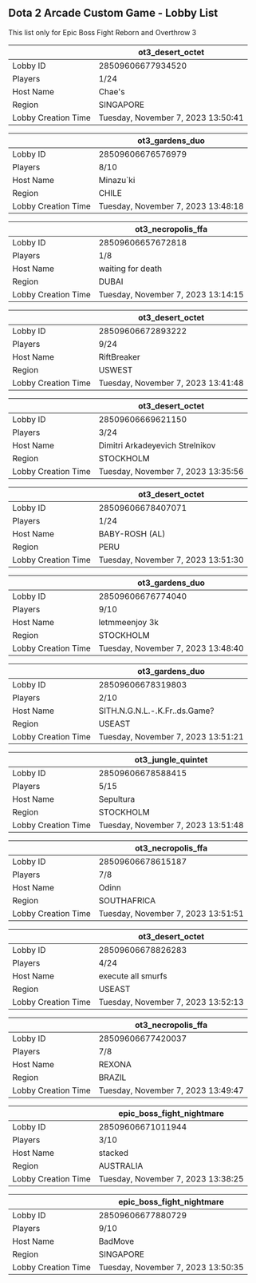 ## Dota 2 Arcade Custom Game - Lobby List

This list only for Epic Boss Fight Reborn and Overthrow 3

|  | ot3_desert_octet |
| ------ | ------ |
| Lobby ID | 28509606677934520 |
| Players | 1/24 |
| Host Name | Chae's |
| Region | SINGAPORE |
| Lobby Creation Time | Tuesday, November 7, 2023 13:50:41 |


|  | ot3_gardens_duo |
| ------ | ------ |
| Lobby ID | 28509606676576979 |
| Players | 8/10 |
| Host Name | Minazu`ki |
| Region | CHILE |
| Lobby Creation Time | Tuesday, November 7, 2023 13:48:18 |


|  | ot3_necropolis_ffa |
| ------ | ------ |
| Lobby ID | 28509606657672818 |
| Players | 1/8 |
| Host Name | waiting for death |
| Region | DUBAI |
| Lobby Creation Time | Tuesday, November 7, 2023 13:14:15 |


|  | ot3_desert_octet |
| ------ | ------ |
| Lobby ID | 28509606672893222 |
| Players | 9/24 |
| Host Name | RiftBreaker |
| Region | USWEST |
| Lobby Creation Time | Tuesday, November 7, 2023 13:41:48 |


|  | ot3_desert_octet |
| ------ | ------ |
| Lobby ID | 28509606669621150 |
| Players | 3/24 |
| Host Name | Dimitri Arkadeyevich Strelnikov |
| Region | STOCKHOLM |
| Lobby Creation Time | Tuesday, November 7, 2023 13:35:56 |


|  | ot3_desert_octet |
| ------ | ------ |
| Lobby ID | 28509606678407071 |
| Players | 1/24 |
| Host Name | BABY-ROSH (AL) |
| Region | PERU |
| Lobby Creation Time | Tuesday, November 7, 2023 13:51:30 |


|  | ot3_gardens_duo |
| ------ | ------ |
| Lobby ID | 28509606676774040 |
| Players | 9/10 |
| Host Name | letmmeenjoy 3k |
| Region | STOCKHOLM |
| Lobby Creation Time | Tuesday, November 7, 2023 13:48:40 |


|  | ot3_gardens_duo |
| ------ | ------ |
| Lobby ID | 28509606678319803 |
| Players | 2/10 |
| Host Name | SITH.N.G.N.L.-.K.Fr..ds.Game? |
| Region | USEAST |
| Lobby Creation Time | Tuesday, November 7, 2023 13:51:21 |


|  | ot3_jungle_quintet |
| ------ | ------ |
| Lobby ID | 28509606678588415 |
| Players | 5/15 |
| Host Name | Sepultura |
| Region | STOCKHOLM |
| Lobby Creation Time | Tuesday, November 7, 2023 13:51:48 |


|  | ot3_necropolis_ffa |
| ------ | ------ |
| Lobby ID | 28509606678615187 |
| Players | 7/8 |
| Host Name | Odinn |
| Region | SOUTHAFRICA |
| Lobby Creation Time | Tuesday, November 7, 2023 13:51:51 |


|  | ot3_desert_octet |
| ------ | ------ |
| Lobby ID | 28509606678826283 |
| Players | 4/24 |
| Host Name | execute all smurfs |
| Region | USEAST |
| Lobby Creation Time | Tuesday, November 7, 2023 13:52:13 |


|  | ot3_necropolis_ffa |
| ------ | ------ |
| Lobby ID | 28509606677420037 |
| Players | 7/8 |
| Host Name | REXONA |
| Region | BRAZIL |
| Lobby Creation Time | Tuesday, November 7, 2023 13:49:47 |


|  | epic_boss_fight_nightmare |
| ------ | ------ |
| Lobby ID | 28509606671011944 |
| Players | 3/10 |
| Host Name | stacked |
| Region | AUSTRALIA |
| Lobby Creation Time | Tuesday, November 7, 2023 13:38:25 |


|  | epic_boss_fight_nightmare |
| ------ | ------ |
| Lobby ID | 28509606677880729 |
| Players | 9/10 |
| Host Name | BadMove |
| Region | SINGAPORE |
| Lobby Creation Time | Tuesday, November 7, 2023 13:50:35 |


